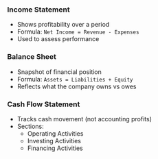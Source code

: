 
### Income Statement 
- Shows profitability over a period
- Formula: `Net Income = Revenue - Expenses`
- Used to assess performance

### Balance Sheet 
- Snapshot of financial position
- Formula: `Assets = Liabilities + Equity`
- Reflects what the company owns vs owes

### Cash Flow Statement 
- Tracks cash movement (not accounting profits)
- Sections:
  - Operating Activities
  - Investing Activities
  - Financing Activities